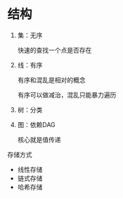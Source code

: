 # 结构



1. 集：无序

   快速的查找一个点是否存在

2. 线：有序

   有序和混乱是相对的概念

   有序可以做减治，混乱只能暴力遍历

3. 树：分类

4. 图：依赖DAG

   核心就是值传递



存储方式

- 线性存储
- 链式存储
- 
  哈希存储



